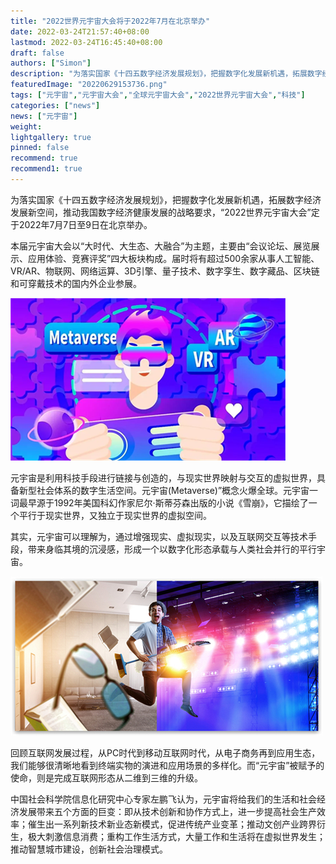 ```yaml
---
title: "2022世界元宇宙大会将于2022年7月在北京举办"
date: 2022-03-24T21:57:40+08:00
lastmod: 2022-03-24T16:45:40+08:00
draft: false
authors: ["Simon"]
description: "为落实国家《十四五数字经济发展规划》，把握数字化发展新机遇，拓展数字经济发展新空间，推动我国数字经济健康发展的战略要求，“2022世界元宇宙大会”定于2022年7月7日至9日在北京举办。"
featuredImage: "20220629153736.png"
tags: ["元宇宙","元宇宙大会","全球元宇宙大会","2022世界元宇宙大会","科技"]
categories: ["news"]
news: ["元宇宙"]
weight: 
lightgallery: true
pinned: false
recommend: true
recommend1: true
---
```

为落实国家《十四五数字经济发展规划》，把握数字化发展新机遇，拓展数字经济发展新空间，推动我国数字经济健康发展的战略要求，“2022世界元宇宙大会”定于2022年7月7日至9日在北京举办。

本届元宇宙大会以“大时代、大生态、大融合”为主题，主要由“会议论坛、展览展示、应用体验、竞赛评奖”四大板块构成。届时将有超过500余家从事人工智能、VR/AR、物联网、网络运算、3D引擎、量子技术、数字孪生、数字藏品、区块链和可穿戴技术的国内外企业参展。

![配图一](20220629153736.png)

元宇宙是利用科技手段进行链接与创造的，与现实世界映射与交互的虚拟世界，具备新型社会体系的数字生活空间。元宇宙(Metaverse)”概念火爆全球。元宇宙一词最早源于1992年美国科幻作家尼尔·斯蒂芬森出版的小说《雪崩》，它描绘了一个平行于现实世界，又独立于现实世界的虚拟空间。

其实，元宇宙可以理解为，通过增强现实、虚拟现实，以及互联网交互等技术手段，带来身临其境的沉浸感，形成一个以数字化形态承载与人类社会并行的平行宇宙。

![配图一](edf26eec56e8d6117cf4bd1e8b0b3fa3.jpg)

回顾互联网发展过程，从PC时代到移动互联网时代，从电子商务再到应用生态，我们能够很清晰地看到终端实物的演进和应用场景的多样化。而“元宇宙”被赋予的使命，则是完成互联网形态从二维到三维的升级。

中国社会科学院信息化研究中心专家左鹏飞认为，元宇宙将给我们的生活和社会经济发展带来五个方面的巨变：即从技术创新和协作方式上，进一步提高社会生产效率；催生出一系列新技术新业态新模式，促进传统产业变革；推动文创产业跨界衍生，极大刺激信息消费；重构工作生活方式，大量工作和生活将在虚拟世界发生；推动智慧城市建设，创新社会治理模式。

